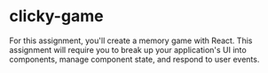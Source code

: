 # clicky-game

For this assignment, you'll create a memory game with React. This assignment will require you to break up your application's UI into components, manage component state, and respond to user events.

